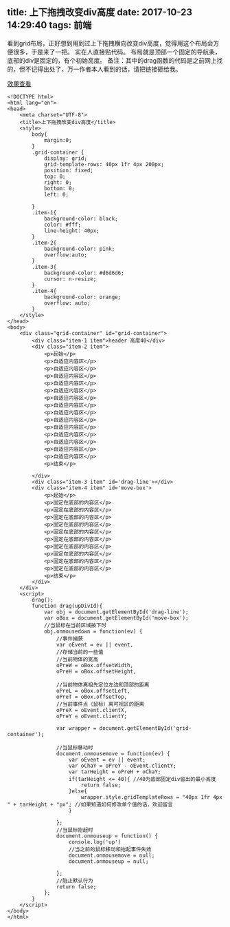 title: 上下拖拽改变div高度
date: 2017-10-23 14:29:40
tags: 前端
---

看到grid布局，正好想到用到过上下拖拽横向改变div高度，觉得用这个布局会方便很多，于是来了一把。
实在人直接贴代码。
布局就是顶部一个固定的导航条，底部的div是固定的，有个初始高度。
备注：其中的drag函数的代码是之前网上找的，但不记得出处了，万一作者本人看到的话，请把链接砸给我。

<a href="http://7sbkqu.com1.z0.glb.clouddn.com/drag.html" target="_blank">效果查看</a>

<!--more-->

    <!DOCTYPE html>
    <html lang="en">
    <head>
        <meta charset="UTF-8">
        <title>上下拖拽改变div高度</title>
        <style>
            body{
                margin:0;
            }
            .grid-container {
                display: grid;
                grid-template-rows: 40px 1fr 4px 200px;
                position: fixed;
                top: 0;
                right: 0;
                bottom: 0;
                left: 0;            

            }
            .item-1{
                background-color: black;
                color: #fff;
                line-height: 40px;
            }       
            .item-2{
                background-color: pink;
                overflow:auto;
            }
            .item-3{
                background-color: #d6d6d6;
                cursor: n-resize;
            }       
            .item-4{
                background-color: orange;
                overflow: auto;
            }
        </style>
    </head>
    <body>
        <div class="grid-container" id="grid-container">
            <div class="item-1 item">header 高度40</div>
            <div class="item-2 item">
                <p>起始</p>
                <p>自适应内容区</p>
                <p>自适应内容区</p>
                <p>自适应内容区</p>
                <p>自适应内容区</p>
                <p>自适应内容区</p>
                <p>自适应内容区</p>
                <p>自适应内容区</p>
                <p>自适应内容区</p>
                <p>自适应内容区</p>
                <p>自适应内容区</p>
                <p>自适应内容区</p>
                <p>自适应内容区</p>
                <p>自适应内容区</p>
                <p>自适应内容区</p>
                <p>结束</p>

            </div>
            <div class="item-3 item" id='drag-line'></div>
            <div class="item-4 item" id='move-box'>
                <p>起始</p>
                <p>固定在底部的内容区</p>
                <p>固定在底部的内容区</p>
                <p>固定在底部的内容区</p>
                <p>固定在底部的内容区</p>
                <p>固定在底部的内容区</p>
                <p>固定在底部的内容区</p>
                <p>固定在底部的内容区</p>
                <p>固定在底部的内容区</p>
                <p>固定在底部的内容区</p>
                <p>固定在底部的内容区</p>
                <p>结束</p>
            </div>
        </div>
        <script>
            drag();
            function drag(upDivId){
                var obj = document.getElementById('drag-line');
                var oBox = document.getElementById('move-box');
                //当鼠标在当前区域按下时
                obj.onmousedown = function(ev) {
                    //事件捕获
                    var oEvent = ev || event,
                    //存储当前的一些值
                    //当前物体的宽高
                    oPreW = oBox.offsetWidth,
                    oPreH = oBox.offsetHeight,

                    //当前物体离祖先定位左边和顶部的距离
                    oPreL = oBox.offsetLeft,
                    oPreT = oBox.offsetTop,
                    //当前事件点（鼠标）离可视区的距离
                    oPreX = oEvent.clientX,
                    oPreY = oEvent.clientY;

                    var wrapper = document.getElementById('grid-container');

                    //当鼠标移动时
                    document.onmousemove = function(ev) {
                        var oEvent = ev || event;
                        var oChaY = oPreY - oEvent.clientY;
                        var tarHeight = oPreH + oChaY;
                        if(tarHeight <= 40){ //40为底部固定div留出的最小高度
                            return false;
                        }else{
                            wrapper.style.gridTemplateRows = "40px 1fr 4px " + tarHeight + "px"; //如果知道如何修改单个值的话，欢迎留言
                        }
                        
                    };
                    //当鼠标抬起时
                    document.onmouseup = function() {
                        console.log('up')
                        //当之前的鼠标移动和抬起事件失效
                        document.onmousemove = null;
                        document.onmouseup = null;

                    };
                    //阻止默认行为
                    return false;
                };      
            }
        </script>    
    </body>
    </html>
